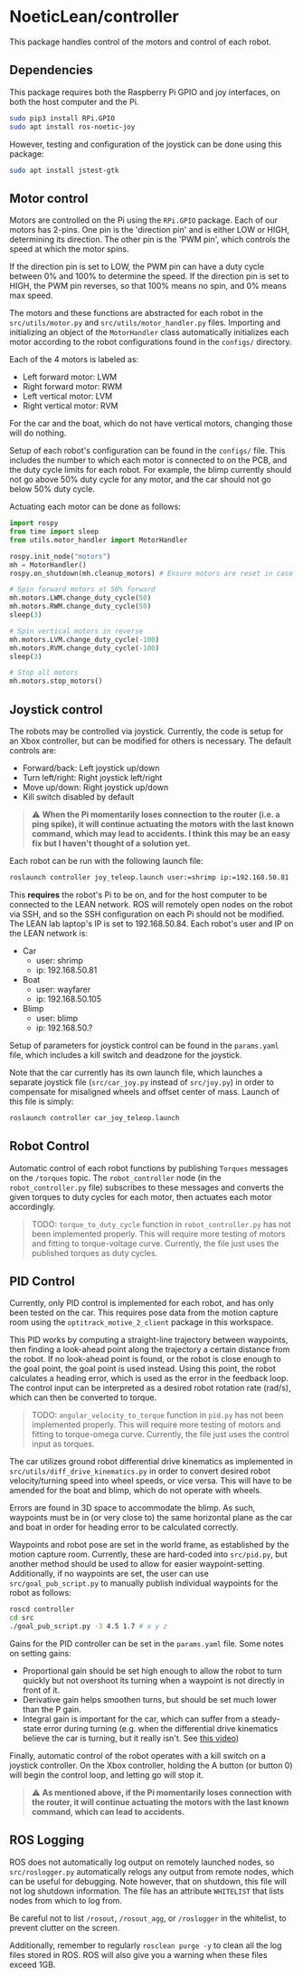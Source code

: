 # NoeticLean/controller

This package handles control of the motors and control of each robot.

## Dependencies

This package requires both the Raspberry Pi GPIO and joy interfaces, on both the host computer and the Pi.
```bash
sudo pip3 install RPi.GPIO
sudo apt install ros-noetic-joy
```
However, testing and configuration of the joystick can be done using this package:
```bash
sudo apt install jstest-gtk
```

## Motor control

Motors are controlled on the Pi using the `RPi.GPIO` package. Each of our motors has 2-pins. One pin is the 'direction pin' and is either LOW or HIGH, determining its direction. The other pin is the 'PWM pin', which controls the speed at which the motor spins.

If the direction pin is set to LOW, the PWM pin can have a duty cycle between 0% and 100% to determine the speed. If the direction pin is set to HIGH, the PWM pin reverses, so that 100% means no spin, and 0% means max speed.

The motors and these functions are abstracted for each robot in the `src/utils/motor.py` and `src/utils/motor_handler.py` files. Importing and initializing an object of the `MotorHandler` class automatically initializes each motor according to the robot configurations found in the `configs/` directory.

Each of the 4 motors is labeled as:
* Left forward motor: LWM
* Right forward motor: RWM
* Left vertical motor: LVM
* Right vertical motor: RVM

For the car and the boat, which do not have vertical motors, changing those will do nothing.

Setup of each robot's configuration can be found in the `configs/` file. This includes the number to which each motor is connected to on the PCB, and the duty cycle limits for each robot. For example, the blimp currently should not go above 50% duty cycle for any motor, and the car should not go below 50% duty cycle.

Actuating each motor can be done as follows:
```py
import rospy
from time import sleep
from utils.motor_handler import MotorHandler

rospy.init_node("motors")
mh = MotorHandler()
rospy.on_shutdown(mh.cleanup_motors) # Ensure motors are reset in case of shutdown

# Spin forward motors at 50% forward
mh.motors.LWM.change_duty_cycle(50)
mh.motors.RWM.change_duty_cycle(50)
sleep(3)

# Spin vertical motors in reverse
mh.motors.LVM.change_duty_cycle(-100)
mh.motors.RVM.change_duty_cycle(-100)
sleep(3)

# Stop all motors
mh.motors.stop_motors()
```

## Joystick control

The robots may be controlled via joystick. Currently, the code is setup for an Xbox controller, but can be modified for others is necessary. The default controls are:
* Forward/back: Left joystick up/down
* Turn left/right: Right joystick left/right
* Move up/down: Right joystick up/down
* Kill switch disabled by default

> :warning: **When the Pi momentarily loses connection to the router (i.e. a ping spike), it will continue actuating the motors with the last known command, which may lead to accidents. I think this may be an easy fix but I haven't thought of a solution yet.**

Each robot can be run with the following launch file:
```bash
roslaunch controller joy_teleop.launch user:=shrimp ip:=192.168.50.81
```
This **requires** the robot's Pi to be on, and for the host computer to be connected to the LEAN network. ROS will remotely open nodes on the robot via SSH, and so the SSH configuration on each Pi should not be modified. The LEAN lab laptop's IP is set to 192.168.50.84. Each robot's user and IP on the LEAN network is:
* Car
	* user: shrimp
	* ip: 192.168.50.81
* Boat
	* user: wayfarer
	* ip: 192.168.50.105
* Blimp
	* user: blimp
	* ip: 192.168.50.?

Setup of parameters for joystick control can be found in the `params.yaml` file, which includes a kill switch and deadzone for the joystick.

Note that the car currently has its own launch file, which launches a separate joystick file (`src/car_joy.py` instead of `src/joy.py`) in order to compensate for misaligned wheels and offset center of mass. Launch of this file is simply:
```bash
roslaunch controller car_joy_teleop.launch
```

## Robot Control

Automatic control of each robot functions by publishing `Torques` messages on the `/torques` topic. The `robot_controller` node (in the `robot_controller.py` file) subscribes to these messages and converts the given torques to duty cycles for each motor, then actuates each motor accordingly.

> TODO: `torque_to_duty_cycle` function in `robot_controller.py` has not been implemented properly. This will require more testing of motors  and fitting to torque-voltage curve. Currently, the file just uses the published torques as duty cycles.

## PID Control

Currently, only PID control is implemented for each robot, and has only been tested on the car. This requires pose data from the motion capture room using the `optitrack_motive_2_client` package in this workspace.

This PID works by computing a straight-line trajectory between waypoints, then finding a look-ahead point along the trajectory a certain distance from the robot. If no look-ahead point is found, or the robot is close enough to the goal point, the goal point is used instead. Using this point, the robot calculates a heading error, which is used as the error in the feedback loop. The control input can be interpreted as a desired robot rotation rate (rad/s), which can then be converted to torque.

> TODO: `angular_velocity_to_torque` function in `pid.py` has not been implemented properly. This will require more testing of motors  and fitting to torque-omega curve. Currently, the file just uses the control input as torques.

The car utilizes ground robot differential drive kinematics as implemented in `src/utils/diff_drive_kinematics.py` in order to convert desired robot velocity/turning speed into wheel speeds, or vice versa. This will have to be amended for the boat and blimp, which do not operate with wheels.

Errors are found in 3D space to accommodate the blimp. As such, waypoints must be in (or very close to) the same horizontal plane as the car and boat in order for heading error to be calculated correctly.

Waypoints and robot pose are set in the world frame, as established by the motion capture room. Currently, these are hard-coded into `src/pid.py`, but another method should be used to allow for easier waypoint-setting. Additionally, if no waypoints are set, the user can use `src/goal_pub_script.py` to manually publish individual waypoints for the robot as follows:
```bash
roscd controller
cd src
./goal_pub_script.py -3 4.5 1.7 # x y z
```

Gains for the PID controller can be set in the `params.yaml` file. Some notes on setting gains:
* Proportional gain should be set high enough to allow the robot to turn quickly but not overshoot its turning when a waypoint is not directly in front of it.
* Derivative gain helps smoothen turns, but should be set much lower than the P gain.
* Integral gain is important for the car, which can suffer from a steady-state error during turning (e.g. when the differential drive kinematics believe the car is turning, but it really isn't. See <a href="https://drive.google.com/file/d/1wifkmM5X2MfzGOJSbrk9mukH7MdLaquU/view?usp=sharing">this video</a>)

Finally, automatic control of the robot operates with a kill switch on a joystick controller. On the Xbox controller, holding the A button (or button 0) will begin the control loop, and letting go will stop it.

> :warning: **As mentioned above, if the Pi momentarily loses connection with the router, it will continue actuating the motors with the last known command, which can lead to accidents.**

## ROS Logging

ROS does not automatically log output on remotely launched nodes, so `src/roslogger.py` automatically relogs any output from remote nodes, which can be useful for debugging. Note however, that on shutdown, this file will not log shutdown information. The file has an attribute `WHITELIST` that lists nodes from which to log from.

Be careful not to list `/rosout`, `/rosout_agg`, or `/roslogger` in the whitelist, to prevent clutter on the screen.

Additionally, remember to regularly `rosclean purge -y` to clean all the log files stored in ROS. ROS will also give you a warning when these files exceed 1GB.
